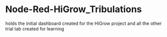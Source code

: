 # Node-Red-HiGrow_Tribulations
holds the initial dashboard created for the HiGrow project and all the other trial tab created for learning

